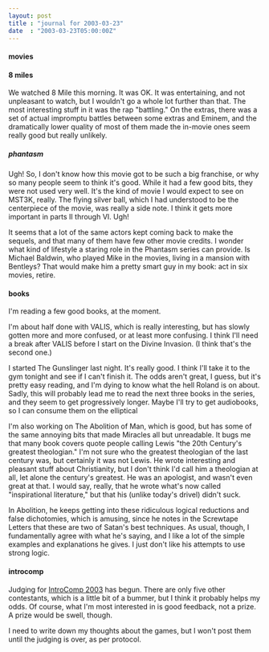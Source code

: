 ```yaml
---
layout: post
title : "journal for 2003-03-23"
date  : "2003-03-23T05:00:00Z"
---
```

<h4>movies</h4><h4>8 miles</h4>We watched 8 Mile this morning.  It was OK.  It was entertaining, and not unpleasant to watch, but I wouldn't go a whole lot further than that.  The most interesting stuff in it was the rap "battling."  On the extras, there was a set of actual impromptu battles between some extras and Eminem, and the dramatically lower quality of most of them made the in-movie ones seem really good but really unlikely.<h5>phantasm</h5>Ugh!  So, I don't know how this movie got to be such a big franchise, or why so many people seem to think it's good.  While it had a few good bits, they were not used very well.  It's the kind of movie I would expect to see on MST3K, really.  The flying silver ball, which I had understood to be the centerpiece of the movie, was really a side note.  I think it gets more important in parts II through VI.  Ugh!

It seems that a lot of the same actors kept coming back to make the sequels, and that many of them have few other movie credits.  I wonder what kind of lifestyle a staring role in the Phantasm series can provide.  Is Michael Baldwin, who played Mike in the movies, living in a mansion with Bentleys? That would make him a pretty smart guy in my book:  act in six movies, retire.<h4>books</h4>I'm reading a few good books, at the moment. 

I'm about half done with VALIS, which is really interesting, but has slowly gotten more and more confused, or at least more confusing.  I think I'll need a break after VALIS before I start on the Divine Invasion.  (I think that's the second one.)

I started The Gunslinger last night.  It's really good.  I think I'll take it to the gym tonight and see if I can't finish it.  The odds aren't great, I guess, but it's pretty easy reading, and I'm dying to know what the hell Roland is on about.  Sadly, this will probably lead me to read the next three books in the series, and they seem to get progressively longer.  Maybe I'll try to get audiobooks, so I can consume them on the elliptical

I'm also working on The Abolition of Man, which is good, but has some of the same annoying bits that made Miracles all but unreadable.  It bugs me that many book covers quote people calling Lewis "the 20th Century's greatest theologian." I'm not sure who the greatest theologian of the last century was, but certainly it was not Lewis.  He wrote interesting and pleasant stuff about Christianity, but I don't think I'd call him a theologian at all, let alone the century's greatest.  He was an apologist, and wasn't even great at that.  I would say, really, that he wrote what's now called "inspirational literature," but that his (unlike today's drivel) didn't suck.

In Abolition, he keeps getting into these ridiculous logical reductions and false dichotomies, which is amusing, since he notes in the Screwtape Letters that these are two of Satan's best techniques.  As usual, though, I fundamentally agree with what he's saying, and I like a lot of the simple examples and explanations he gives.  I just don't like his attempts to use strong logic.<h4>introcomp</h4>Judging for <a href='http://www.xyzzynews.com/introcomp/'>IntroComp 2003</a> has begun.  There are only five other contestants, which is a little bit of a bummer, but I think it probably helps my odds.  Of course, what I'm most interested in is good feedback, not a prize.  A prize would be swell, though.

I need to write down my thoughts about the games, but I won't post them until the judging is over, as per protocol.

